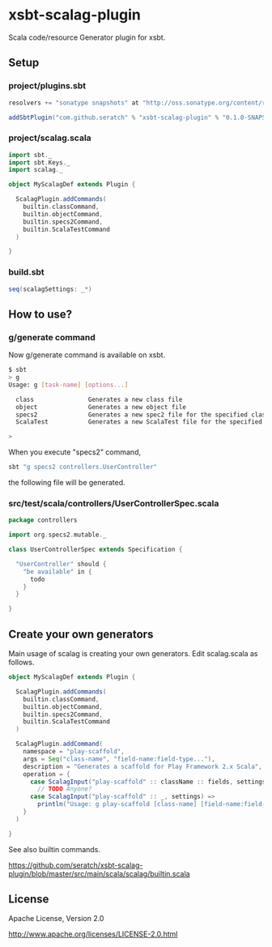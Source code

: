 # xsbt-scalag-plugin 

Scala code/resource Generator plugin for xsbt.

## Setup

### project/plugins.sbt

```scala
resolvers += "sonatype snapshots" at "http://oss.sonatype.org/content/repositories/snapshots"

addSbtPlugin("com.github.seratch" % "xsbt-scalag-plugin" % "0.1.0-SNAPSHOT")
```

### project/scalag.scala

```scala
import sbt._
import sbt.Keys._
import scalag._

object MyScalagDef extends Plugin {

  ScalagPlugin.addCommands(
    builtin.classCommand,
    builtin.objectCommand,
    builtin.specs2Command,
    builtin.ScalaTestCommand
  )

}
```

### build.sbt

```scala
seq(scalagSettings: _*)
```

## How to use?

### g/generate command

Now g/generate command is available on xsbt.

```sh
$ sbt
> g
Usage: g [task-name] [options...] 

  class               Generates a new class file
  object              Generates a new object file
  specs2              Generates a new spec2 file for the specified class
  ScalaTest           Generates a new ScalaTest file for the specified class

>
```

When you execute "specs2" command,

```sh
sbt "g specs2 controllers.UserController"
```

the following file will be generated.

### src/test/scala/controllers/UserControllerSpec.scala

```scala
package controllers

import org.specs2.mutable._

class UserControllerSpec extends Specification {

  "UserController" should {
    "be available" in {
      todo
    }
  }

}
```

## Create your own generators

Main usage of scalag is creating your own generators. Edit scalag.scala as follows.

```scala
object MyScalagDef extends Plugin {

  ScalagPlugin.addCommands(
    builtin.classCommand,
    builtin.objectCommand,
    builtin.specs2Command,
    builtin.ScalaTestCommand
  )

  ScalagPlugin.addCommand(
    namespace = "play-scaffold",
    args = Seq("class-name", "field-name:field-type..."),
    description = "Generates a scaffold for Play Framework 2.x Scala",
    operation = { 
      case ScalagInput("play-scaffold" :: className :: fields, settings) =>
        // TODO Anyone?
      case ScalagInput("play-scaffold" :: _, settings) =>
        println("Usage: g play-scaffold [class-name] [field-name:field-type ...]")
    }
  )

}
```

See also builtin commands.

https://github.com/seratch/xsbt-scalag-plugin/blob/master/src/main/scala/scalag/builtin.scala


## License

Apache License, Version 2.0

http://www.apache.org/licenses/LICENSE-2.0.html


